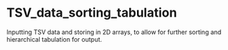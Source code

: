 # TSV_data_sorting_tabulation
Inputting TSV data and storing in 2D arrays, to allow for further sorting and hierarchical tabulation for output.
